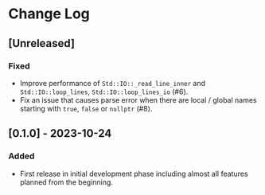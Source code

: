 # Change Log

## [Unreleased]

### Fixed
- Improve performance of `Std::IO::_read_line_inner` and `Std::IO::loop_lines`, `Std::IO::loop_lines_io` (#6).
- Fix an issue that causes parse error when there are local / global names starting with `true`, `false` or `nullptr` (#8).

## [0.1.0] - 2023-10-24

### Added
- First release in initial development phase including almost all features planned from the beginning.